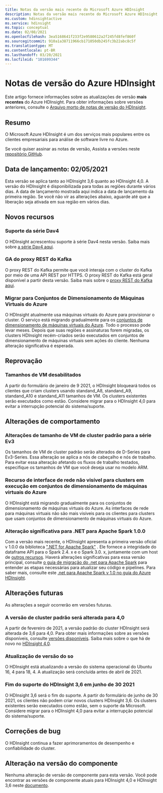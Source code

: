 ```yaml
---
title: Notas da versão mais recente do Microsoft Azure HDInsight
description: Notas da versão mais recente do Microsoft Azure HDInsight. Obtenha detalhes e dicas de desenvolvimento para Hadoop, Spark, Microsoft R Server, Hive e muito mais.
ms.custom: hdinsightactive
ms.service: hdinsight
ms.topic: conceptual
ms.date: 02/08/2021
ms.openlocfilehash: 3ea5168641f233f2e9580612a2f245fd8fef860f
ms.sourcegitcommit: 910a1a38711966cb171050db245fc3b22abc8c5f
ms.translationtype: MT
ms.contentlocale: pt-BR
ms.lasthandoff: 03/20/2021
ms.locfileid: "101699344"
---
```

# <a name="azure-hdinsight-release-notes"></a>Notas de versão do Azure HDInsight

Este artigo fornece informações sobre as atualizações de versão **mais recentes** do Azure HDInsight. Para obter informações sobre versões anteriores, consulte o [Arquivo morto de notas de versão do HDInsight](hdinsight-release-notes-archive.md).

## <a name="summary"></a>Resumo

O Microsoft Azure HDInsight é um dos serviços mais populares entre os clientes empresariais para análise de software livre no Azure.

Se você quiser assinar as notas de versão, Assista a versões neste [repositório GitHub](https://github.com/hdinsight/release-notes/releases).

## <a name="release-date-02052021"></a>Data de lançamento: 02/05/2021

Esta versão se aplica tanto ao HDInsight 3,6 quanto ao HDInsight 4,0. A versão do HDInsight é disponibilizada para todas as regiões durante vários dias. A data de lançamento mostrada aqui indica a data de lançamento da primeira região. Se você não vir as alterações abaixo, aguarde até que a liberação seja ativada em sua região em vários dias.

## <a name="new-features"></a>Novos recursos
### <a name="dav4-series-support"></a>Suporte da série Dav4
O HDInsight acrescentou suporte à série Dav4 nesta versão. Saiba mais sobre [a série Dav4 aqui](/azure/virtual-machines/dav4-dasv4-series).

### <a name="kafka-rest-proxy-ga"></a>GA do proxy REST do Kafka 
O proxy REST do Kafka permite que você interaja com o cluster do Kafka por meio de uma API REST por HTTPS. O proxy REST do Kafka está geral disponível a partir desta versão. Saiba mais sobre o [proxy REST do Kafka aqui](/azure/hdinsight/kafka/rest-proxy).

### <a name="moving-to-azure-virtual-machine-scale-sets"></a>Migrar para Conjuntos de Dimensionamento de Máquinas Virtuais do Azure
O HDInsight atualmente usa máquinas virtuais do Azure para provisionar o cluster. O serviço está migrando gradualmente para os [conjuntos de dimensionamento de máquinas virtuais do Azure](../virtual-machine-scale-sets/overview.md). Todo o processo pode levar meses. Depois que suas regiões e assinaturas forem migradas, os clusters HDInsight recém-criados serão executados em conjuntos de dimensionamento de máquinas virtuais sem ações do cliente. Nenhuma alteração significativa é esperada.

## <a name="deprecation"></a>Reprovação
### <a name="disabled-vm-sizes"></a>Tamanhos de VM desabilitados
A partir do formulário de janeiro de 9 2021, o HDInsight bloqueará todos os clientes que criam clusters usando standand_A8, standand_A9, standand_A10 e standand_A11 tamanhos de VM. Os clusters existentes serão executados como estão. Considere migrar para o HDInsight 4,0 para evitar a interrupção potencial do sistema/suporte.

## <a name="behavior-changes"></a>Alterações de comportamento
### <a name="default-cluster-vm-size-changes-to-ev3-series"></a>Alterações de tamanho de VM de cluster padrão para a série Ev3 
Os tamanhos de VM de cluster padrão serão alterados de D-Series para Ev3-Series. Essa alteração se aplica a nós de cabeçalho e nós de trabalho. Para evitar essa alteração afetando os fluxos de trabalho testados, especifique os tamanhos de VM que você deseja usar no modelo ARM.

### <a name="network-interface-resource-not-visible-for-clusters-running-on-azure-virtual-machine-scale-sets"></a>Recurso de interface de rede não visível para clusters em execução em conjuntos de dimensionamento de máquinas virtuais do Azure
O HDInsight está migrando gradualmente para os conjuntos de dimensionamento de máquinas virtuais do Azure. As interfaces de rede para máquinas virtuais não são mais visíveis para os clientes para clusters que usam conjuntos de dimensionamento de máquinas virtuais do Azure.


### <a name="breaking-change-for-net-for-apache-spark-100"></a>Alteração significativa para .NET para Apache Spark 1.0.0
Com a versão mais recente, o HDInsight apresenta a primeira versão oficial v 1.0.0 da biblioteca [".NET for Apache Spark"](https://github.com/dotnet/spark) . Ele fornece a integridade do dataframe API para o Spark 2.4. x e o Spark 3.0. x, juntamente com um host de [outros recursos](https://github.com/dotnet/spark/blob/master/docs/release-notes/1.0.0/release-1.0.0.md). Haverá alterações significativas para essa versão principal, consulte [o guia de migração do .net para Apache Spark](https://github.com/dotnet/spark/blob/master/docs/migration-guide.md#upgrading-from-microsoftspark-0x-to-10) para entender as etapas necessárias para atualizar seu código e pipelines. Para saber mais, consulte este [.net para Apache Spark v 1.0 no guia do Azure HDInsight](/azure/hdinsight/spark/spark-dotnet-version-update#using-net-for-apache-spark-v10-in-hdinsight).


## <a name="upcoming-changes"></a>Alterações futuras
As alterações a seguir ocorrerão em versões futuras.

### <a name="default-cluster-version-will-be-changed-to-40"></a>A versão de cluster padrão será alterada para 4,0
A partir de fevereiro de 2021, a versão padrão do cluster HDInsight será alterada de 3,6 para 4,0. Para obter mais informações sobre as versões disponíveis, consulte [versões disponíveis](./hdinsight-component-versioning.md). Saiba mais sobre o que há de novo no [HDInsight 4,0](./hdinsight-version-release.md).

### <a name="os-version-upgrade"></a>Atualização de versão do so
O HDInsight está atualizando a versão do sistema operacional do Ubuntu 16, 4 para 18, 4. A atualização será concluída antes de abril de 2021.

### <a name="hdinsight-36-end-of-support-on-june-30-2021"></a>Fim do suporte do HDInsight 3,6 em junho de 30 2021
O HDInsight 3,6 será o fim do suporte. A partir do formulário de junho de 30 2021, os clientes não podem criar novos clusters HDInsight 3,6. Os clusters existentes serão executados como estão, sem o suporte da Microsoft. Considere migrar para o HDInsight 4,0 para evitar a interrupção potencial do sistema/suporte.

## <a name="bug-fixes"></a>Correções de bug
O HDInsight continua a fazer aprimoramentos de desempenho e confiabilidade do cluster. 

## <a name="component-version-change"></a>Alteração na versão do componente
Nenhuma alteração de versão de componente para esta versão. Você pode encontrar as versões de componente atuais para HDInsight 4,0 e HDInsight 3,6 neste [documento](./hdinsight-component-versioning.md).
